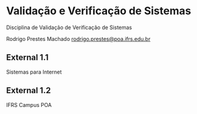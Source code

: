# Validação e Verificação de Sistemas

Disciplina de Validação de Verificação de Sistemas

Rodrigo Prestes Machado
rodrigo.prestes@poa.ifrs.edu.br

## External 1.1

Sistemas para Internet

## External 1.2

IFRS Campus POA